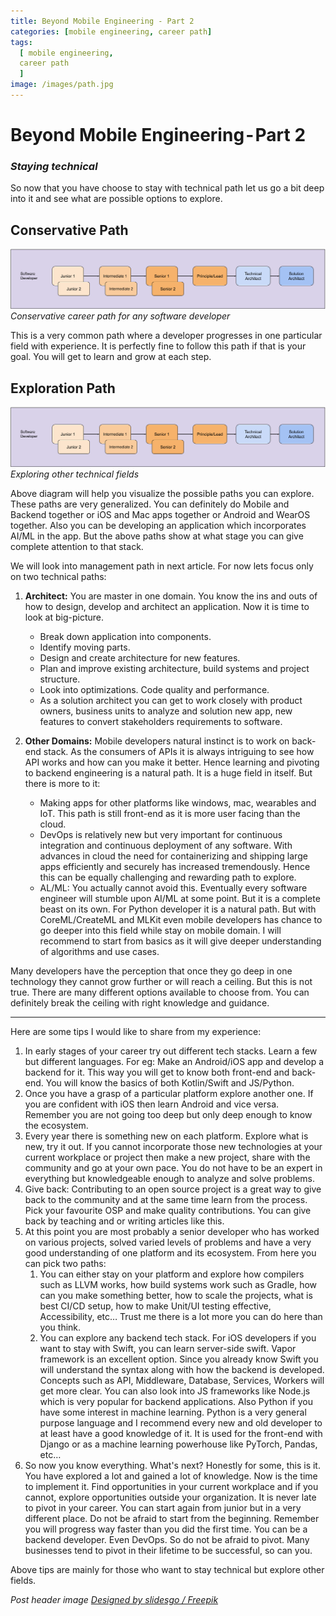```yaml
---
title: Beyond Mobile Engineering - Part 2
categories: [mobile engineering, career path]
tags:
  [ mobile engineering,
  career path
  ]
image: /images/path.jpg
---
```


# Beyond Mobile Engineering - Part 2

### *Staying technical*

So now that you have choose to stay with technical path let us go a bit deep into it and see what are possible options to explore. 

## Conservative Path

![Conservative career path for any software developer](/images/beyondME/2_1.png)
*Conservative career path for any software developer*

This is a very common path where a developer progresses in one particular field with experience. It is perfectly fine to follow this path if that is your goal. You will get to learn and grow at each step. 

## Exploration Path

![Exploring other technical fields](/images/beyondME/2_1.png)
*Exploring other technical fields*

Above diagram will help you visualize the possible paths you can explore. These paths are very generalized. You can definitely do Mobile and Backend together or iOS and Mac apps together or Android and WearOS together. Also you can be developing an application which incorporates AI/ML in the app. But the above paths show at what stage you can give complete attention to that stack.

We will look into management path in next article. For now lets focus only on two technical paths:

1. **Architect:** You are master in one domain. You know the ins and outs of how to design, develop and architect an application. Now it is time to look at big-picture. 
   - Break down application into components. 
   - Identify moving parts. 
   - Design and create architecture for new features. 
   - Plan and improve existing architecture, build systems and project structure. 
   - Look into optimizations. Code quality and performance. 
   - As a solution architect you can get to work closely with product owners, business units to analyze and solution new app, new features to convert stakeholders requirements to software. 

2. **Other Domains:** Mobile developers natural instinct is to work on back-end stack. As the consumers of APIs it is always intriguing to see how API works and how can you make it better. Hence learning and pivoting to backend engineering is a natural path. It is a huge field in itself. But there is more to it:
   - Making apps for other platforms like windows, mac, wearables and IoT. This path is still front-end as it is more user facing than the cloud.
   - DevOps is relatively new but very important for continuous integration and continuous deployment of any software. With advances in cloud the need for containerizing and shipping large apps efficiently and securely has increased tremendously. Hence this can be equally challenging and rewarding path to explore. 
   - AL/ML: You actually cannot avoid this. Eventually every software engineer will stumble upon AI/ML at some point. But it is a complete beast on its own. For Python developer it is a natural path. But with CoreML/CreateML and MLKit even mobile developers has chance to go deeper into this field while stay on mobile domain. I will recommend to start from basics as it will give deeper understanding of algorithms and use cases. 

Many developers have the perception that once they go deep in one technology they cannot grow further or will reach a ceiling. But this is not true. There are many different options available to choose from. You can definitely break the ceiling with right knowledge and guidance.

---

Here are some tips I would like to share from my experience:

1. In early stages of your career try out different tech stacks. Learn a few but different languages. For eg: Make an Android/iOS app and develop a backend for it. This way you will get to know both front-end and back-end. You will know the basics of both Kotlin/Swift and JS/Python.
2. Once you have a grasp of a particular platform explore another one. If you are confident with iOS then learn Android and vice versa. Remember you are not going too deep but only deep enough to know the ecosystem.
3. Every year there is something new on each platform. Explore what is new, try it out. If you cannot incorporate those new technologies at your current workplace or project then make a new project, share with the community and go at your own pace. You do not have to be an expert in everything but knowledgeable enough to analyze and solve problems.
4. Give back: Contributing to an open source project is a great way to give back to the community and at the same time learn from the process. Pick your favourite OSP and make quality contributions. You can give back by teaching and or writing articles like this.
5. At this point you are most probably a senior developer who has worked on various projects, solved varied levels of problems and have a very good understanding of one platform and its ecosystem. From here you can pick two paths:
   1. You can either stay on your platform and explore how compilers such as LLVM works, how build systems work such as Gradle, how can you make something better, how to scale the projects, what is best CI/CD setup, how to make Unit/UI testing effective, Accessibility, etc… Trust me there is a lot more you can do here than you think. 
   2. You can explore any backend tech stack. For iOS developers if you want to stay with Swift, you can learn server-side swift. Vapor framework is an excellent option. Since you already know Swift you will understand the syntax along with how the backend is developed. Concepts such as API, Middleware, Database, Services, Workers will get more clear. You can also look into JS frameworks like Node.js which is very popular for backend applications. Also Python if you have some interest in machine learning. Python is a very general purpose language and I recommend every new and old developer to at least have a good knowledge of it. It is used for the front-end with Django or as a machine learning powerhouse like PyTorch, Pandas, etc…
6. So now you know everything. What's next? Honestly for some, this is it. You have explored a lot and gained a lot of knowledge. Now is the time to implement it. Find opportunities in your current workplace and if you cannot, explore opportunities outside your organization. It is never late to pivot in your career. You can start again from junior but in a very different place. Do not be afraid to start from the beginning. Remember you will progress way faster than you did the first time. You can be a backend developer. Even DevOps. So do not be afraid to pivot. Many businesses tend to pivot in their lifetime to be successful, so can you.

Above tips are mainly for those who want to stay technical but explore other fields.

*Post header image [Designed by slidesgo / Freepik]("http://www.freepik.com")*
